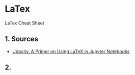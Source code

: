 # LaTex
LaTex Cheat Sheet

## 1. Sources
- [Udacity, A Primer on Using LaTeX in Jupyter Notebooks](http://data-blog.udacity.com/posts/2016/10/latex-primer/)

## 2. 
